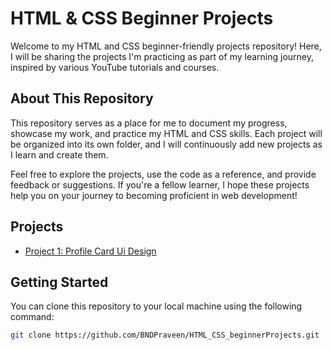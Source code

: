 # HTML & CSS Beginner Projects

Welcome to my HTML and CSS beginner-friendly projects repository! Here, I will be sharing the projects I'm practicing as part of my learning journey, inspired by various YouTube tutorials and courses.

## About This Repository

This repository serves as a place for me to document my progress, showcase my work, and practice my HTML and CSS skills. Each project will be organized into its own folder, and I will continuously add new projects as I learn and create them.

Feel free to explore the projects, use the code as a reference, and provide feedback or suggestions. If you're a fellow learner, I hope these projects help you on your journey to becoming proficient in web development!

## Projects

- [Project 1: Profile Card Ui Design](./Profile_Card/)

## Getting Started

You can clone this repository to your local machine using the following command:

```bash
git clone https://github.com/BNDPraveen/HTML_CSS_beginnerProjects.git
